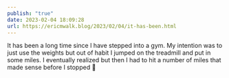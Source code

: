 ```yaml
---
publish: "true"
date: 2023-02-04 18:09:28
url: https://ericmwalk.blog/2023/02/04/it-has-been.html
---
```


It has been a long time since I have stepped into a gym. My intention was to just use the weights but out of habit I jumped on the treadmill and put in some miles. I eventually realized but then I had to hit a number of miles that made sense before I stopped 🫣